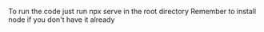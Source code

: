 To run the code just run npx serve in the root directory
Remember to install node if you don't have it already
